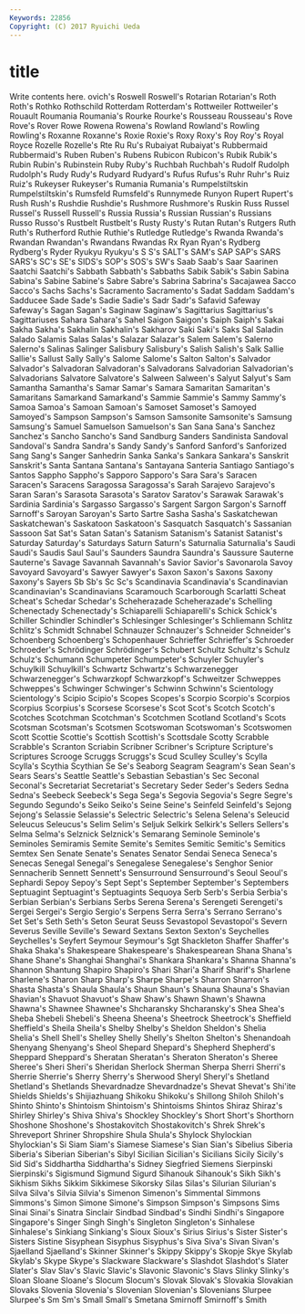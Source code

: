 ```yaml
---
Keywords: 22856 
Copyright: (C) 2017 Ryuichi Ueda
---
```


# title

Write contents here.
ovich's Roswell Roswell's Rotarian Rotarian's Roth Roth's Rothko Rothschild Rotterdam
Rotterdam's Rottweiler Rottweiler's Rouault Roumania Roumania's Rourke Rourke's Rousseau Rousseau's
Rove Rove's Rover Rowe Rowena Rowena's Rowland Rowland's Rowling Rowling's
Roxanne Roxanne's Roxie Roxie's Roxy Roxy's Roy Roy's Royal Royce
Rozelle Rozelle's Rte Ru Ru's Rubaiyat Rubaiyat's Rubbermaid Rubbermaid's Ruben
Ruben's Rubens Rubicon Rubicon's Rubik Rubik's Rubin Rubin's Rubinstein Ruby
Ruby's Ruchbah Ruchbah's Rudolf Rudolph Rudolph's Rudy Rudy's Rudyard Rudyard's
Rufus Rufus's Ruhr Ruhr's Ruiz Ruiz's Rukeyser Rukeyser's Rumania Rumania's
Rumpelstiltskin Rumpelstiltskin's Rumsfeld Rumsfeld's Runnymede Runyon Rupert Rupert's Rush Rush's
Rushdie Rushdie's Rushmore Rushmore's Ruskin Russ Russel Russel's Russell Russell's
Russia Russia's Russian Russian's Russians Russo Russo's Rustbelt Rustbelt's Rusty
Rusty's Rutan Rutan's Rutgers Ruth Ruth's Rutherford Ruthie Ruthie's Rutledge
Rutledge's Rwanda Rwanda's Rwandan Rwandan's Rwandans Rwandas Rx Ryan Ryan's
Rydberg Rydberg's Ryder Ryukyu Ryukyu's S S's SALT's SAM's SAP
SAP's SARS SARS's SC's SE's SIDS's SOP's SOS's SW's Saab
Saab's Saar Saarinen Saatchi Saatchi's Sabbath Sabbath's Sabbaths Sabik Sabik's
Sabin Sabina Sabina's Sabine Sabine's Sabre Sabre's Sabrina Sabrina's Sacajawea
Sacco Sacco's Sachs Sachs's Sacramento Sacramento's Sadat Saddam Saddam's Sadducee
Sade Sade's Sadie Sadie's Sadr Sadr's Safavid Safeway Safeway's Sagan
Sagan's Saginaw Saginaw's Sagittarius Sagittarius's Sagittariuses Sahara Sahara's Sahel Saigon
Saigon's Saiph Saiph's Sakai Sakha Sakha's Sakhalin Sakhalin's Sakharov Saki
Saki's Saks Sal Saladin Salado Salamis Salas Salas's Salazar Salazar's
Salem Salem's Salerno Salerno's Salinas Salinger Salisbury Salisbury's Salish Salish's
Salk Sallie Sallie's Sallust Sally Sally's Salome Salome's Salton Salton's
Salvador Salvador's Salvadoran Salvadoran's Salvadorans Salvadorian Salvadorian's Salvadorians Salvatore Salvatore's
Salween Salween's Salyut Salyut's Sam Samantha Samantha's Samar Samar's Samara
Samaritan Samaritan's Samaritans Samarkand Samarkand's Sammie Sammie's Sammy Sammy's Samoa
Samoa's Samoan Samoan's Samoset Samoset's Samoyed Samoyed's Sampson Sampson's Samson
Samsonite Samsonite's Samsung Samsung's Samuel Samuelson Samuelson's San Sana Sana's
Sanchez Sanchez's Sancho Sancho's Sand Sandburg Sanders Sandinista Sandoval Sandoval's
Sandra Sandra's Sandy Sandy's Sanford Sanford's Sanforized Sang Sang's Sanger
Sanhedrin Sanka Sanka's Sankara Sankara's Sanskrit Sanskrit's Santa Santana Santana's
Santayana Santeria Santiago Santiago's Santos Sappho Sappho's Sapporo Sapporo's Sara
Sara's Saracen Saracen's Saracens Saragossa Saragossa's Sarah Sarajevo Sarajevo's Saran
Saran's Sarasota Sarasota's Saratov Saratov's Sarawak Sarawak's Sardinia Sardinia's Sargasso
Sargasso's Sargent Sargon Sargon's Sarnoff Sarnoff's Saroyan Saroyan's Sarto Sartre
Sasha Sasha's Saskatchewan Saskatchewan's Saskatoon Saskatoon's Sasquatch Sasquatch's Sassanian Sassoon
Sat Sat's Satan Satan's Satanism Satanism's Satanist Satanist's Saturday Saturday's
Saturdays Saturn Saturn's Saturnalia Saturnalia's Saudi Saudi's Saudis Saul Saul's
Saunders Saundra Saundra's Saussure Sauterne Sauterne's Savage Savannah Savannah's Savior
Savior's Savonarola Savoy Savoyard Savoyard's Sawyer Sawyer's Saxon Saxon's Saxons
Saxony Saxony's Sayers Sb Sb's Sc Sc's Scandinavia Scandinavia's Scandinavian
Scandinavian's Scandinavians Scaramouch Scarborough Scarlatti Scheat Scheat's Schedar Schedar's Scheherazade
Scheherazade's Schelling Schenectady Schenectady's Schiaparelli Schiaparelli's Schick Schick's Schiller Schindler
Schindler's Schlesinger Schlesinger's Schliemann Schlitz Schlitz's Schmidt Schnabel Schnauzer Schnauzer's
Schneider Schneider's Schoenberg Schoenberg's Schopenhauer Schrieffer Schrieffer's Schroeder Schroeder's Schrödinger
Schrödinger's Schubert Schultz Schultz's Schulz Schulz's Schumann Schumpeter Schumpeter's Schuyler
Schuyler's Schuylkill Schuylkill's Schwartz Schwartz's Schwarzenegger Schwarzenegger's Schwarzkopf Schwarzkopf's Schweitzer
Schweppes Schweppes's Schwinger Schwinger's Schwinn Schwinn's Scientology Scientology's Scipio Scipio's
Scopes Scopes's Scorpio Scorpio's Scorpios Scorpius Scorpius's Scorsese Scorsese's Scot
Scot's Scotch Scotch's Scotches Scotchman Scotchman's Scotchmen Scotland Scotland's Scots
Scotsman Scotsman's Scotsmen Scotswoman Scotswoman's Scotswomen Scott Scottie Scottie's Scottish
Scottish's Scottsdale Scotty Scrabble Scrabble's Scranton Scriabin Scribner Scribner's Scripture
Scripture's Scriptures Scrooge Scruggs Scruggs's Scud Sculley Sculley's Scylla Scylla's
Scythia Scythian Se Se's Seaborg Seagram Seagram's Sean Sean's Sears
Sears's Seattle Seattle's Sebastian Sebastian's Sec Seconal Seconal's Secretariat Secretariat's
Secretary Seder Seder's Seders Sedna Sedna's Seebeck Seebeck's Sega Sega's
Segovia Segovia's Segre Segre's Segundo Segundo's Seiko Seiko's Seine Seine's
Seinfeld Seinfeld's Sejong Sejong's Selassie Selassie's Selectric Selectric's Selena Selena's
Seleucid Seleucus Seleucus's Selim Selim's Seljuk Selkirk Selkirk's Sellers Sellers's
Selma Selma's Selznick Selznick's Semarang Seminole Seminole's Seminoles Semiramis Semite
Semite's Semites Semitic Semitic's Semitics Semtex Sen Senate Senate's Senates
Senator Sendai Seneca Seneca's Senecas Senegal Senegal's Senegalese Senegalese's Senghor
Senior Sennacherib Sennett Sennett's Sensurround Sensurround's Seoul Seoul's Sephardi Sepoy
Sepoy's Sept Sept's September September's Septembers Septuagint Septuagint's Septuagints Sequoya
Serb Serb's Serbia Serbia's Serbian Serbian's Serbians Serbs Serena Serena's
Serengeti Serengeti's Sergei Sergei's Sergio Sergio's Serpens Serra Serra's Serrano
Serrano's Set Set's Seth Seth's Seton Seurat Seuss Sevastopol Sevastopol's
Severn Severus Seville Seville's Seward Sextans Sexton Sexton's Seychelles Seychelles's
Seyfert Seymour Seymour's Sgt Shackleton Shaffer Shaffer's Shaka Shaka's Shakespeare
Shakespeare's Shakespearean Shana Shana's Shane Shane's Shanghai Shanghai's Shankara Shankara's
Shanna Shanna's Shannon Shantung Shapiro Shapiro's Shari Shari'a Sharif Sharif's
Sharlene Sharlene's Sharon Sharp Sharp's Sharpe Sharpe's Sharron Sharron's Shasta
Shasta's Shaula Shaula's Shaun Shaun's Shauna Shauna's Shavian Shavian's Shavuot
Shavuot's Shaw Shaw's Shawn Shawn's Shawna Shawna's Shawnee Shawnee's Shcharansky
Shcharansky's Shea Shea's Sheba Shebeli Shebeli's Sheena Sheena's Sheetrock Sheetrock's
Sheffield Sheffield's Sheila Sheila's Shelby Shelby's Sheldon Sheldon's Shelia Shelia's
Shell Shell's Shelley Shelly Shelly's Shelton Shelton's Shenandoah Shenyang Shenyang's
Sheol Shepard Shepard's Shepherd Shepherd's Sheppard Sheppard's Sheratan Sheratan's Sheraton
Sheraton's Sheree Sheree's Sheri Sheri's Sheridan Sherlock Sherman Sherpa Sherri
Sherri's Sherrie Sherrie's Sherry Sherry's Sherwood Sheryl Sheryl's Shetland Shetland's
Shetlands Shevardnadze Shevardnadze's Shevat Shevat's Shi'ite Shields Shields's Shijiazhuang Shikoku
Shikoku's Shillong Shiloh Shiloh's Shinto Shinto's Shintoism Shintoism's Shintoisms Shintos
Shiraz Shiraz's Shirley Shirley's Shiva Shiva's Shockley Shockley's Short Short's
Shorthorn Shoshone Shoshone's Shostakovitch Shostakovitch's Shrek Shrek's Shreveport Shriner Shropshire
Shula Shula's Shylock Shylockian Shylockian's Si Siam Siam's Siamese Siamese's
Sian Sian's Sibelius Siberia Siberia's Siberian Siberian's Sibyl Sicilian Sicilian's
Sicilians Sicily Sicily's Sid Sid's Siddhartha Siddhartha's Sidney Siegfried Siemens
Sierpinski Sierpinski's Sigismund Sigmund Sigurd Sihanouk Sihanouk's Sikh Sikh's Sikhism
Sikhs Sikkim Sikkimese Sikorsky Silas Silas's Silurian Silurian's Silva Silva's
Silvia Silvia's Simenon Simenon's Simmental Simmons Simmons's Simon Simone Simone's
Simpson Simpson's Simpsons Sims Sinai Sinai's Sinatra Sinclair Sindbad Sindbad's
Sindhi Sindhi's Singapore Singapore's Singer Singh Singh's Singleton Singleton's Sinhalese
Sinhalese's Sinkiang Sinkiang's Sioux Sioux's Sirius Sirius's Sister Sister's Sisters
Sistine Sisyphean Sisyphus Sisyphus's Siva Siva's Sivan Sivan's Sjaelland Sjaelland's
Skinner Skinner's Skippy Skippy's Skopje Skye Skylab Skylab's Skype Skype's
Slackware Slackware's Slashdot Slashdot's Slater Slater's Slav Slav's Slavic Slavic's
Slavonic Slavonic's Slavs Slinky Slinky's Sloan Sloane Sloane's Slocum Slocum's
Slovak Slovak's Slovakia Slovakian Slovaks Slovenia Slovenia's Slovenian Slovenian's Slovenians
Slurpee Slurpee's Sm Sm's Small Small's Smetana Smirnoff Smirnoff's Smith
